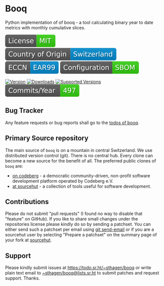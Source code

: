 # Booq

Python implementation of of booq - a tool calculating binary year to date metrics with monthly cumulative slices. 

[![license](badges/license-spdx-mit.svg)](https://git.sr.ht/~sthagen/booq/tree/default/item/LICENSE)
[![Country of Origin](badges/country-of-origin-name-switzerland-neutral.svg)](https://git.sr.ht/~sthagen/booq/tree/default/item/COUNTRY-OF-ORIGIN)
[![Export Classification Control Number (ECCN)](badges/export-control-classification-number_eccn-ear99-neutral.svg)](https://git.sr.ht/~sthagen/booq/tree/default/item/EXPORT-CONTROL-CLASSIFICATION-NUMBER)
[![Configuration](badges/configuration-sbom.svg)](third-party/index.html)

[![Version](https://img.shields.io/pypi/v/booq.svg?style=flat)](https://pypi.python.org/pypi/booq/)
[![Downloads](https://static.pepy.tech/badge/booq/month)](https://pepy.tech/project/booq)
[![Supported Versions](https://img.shields.io/pypi/pyversions/booq.svg?style=flat)](https://pypi.python.org/pypi/booq/)
[![Maintenance Status](docs/badges/commits-per-year.svg)](https://git.sr.ht/~sthagen/booq/log)

## Bug Tracker

Any feature requests or bug reports shall go to the [todos of booq](https://todo.sr.ht/~sthagen/booq).

## Primary Source repository

The main source of `booq` is on a mountain in central Switzerland.
We use distributed version control (git).
There is no central hub.
Every clone can become a new source for the benefit of all.
The preferred public clones of `booq` are:

* [on codeberg](https://codeberg.org/sthagen/booq) - a democratic community-driven, non-profit software development platform operated by Codeberg e.V.
* [at sourcehut](https://git.sr.ht/~sthagen/booq) - a collection of tools useful for software development.

## Contributions

Please do not submit "pull requests" (I found no way to disable that "feature" on GitHub).
If you like to share small changes under the repositories license please kindly do so by sending a patchset.
You can either send such a patchset per email using [git send-email](https://git-send-email.io) or 
if you are a sourcehut user by selecting "Prepare a patchset" on the summary page of your fork at [sourcehut](https://git.sr.ht/).

## Support

Please kindly submit issues at <https://todo.sr.ht/~sthagen/booq> or write plain text email to <~sthagen/booq@lists.sr.ht> to submit patches and request support. Thanks.
